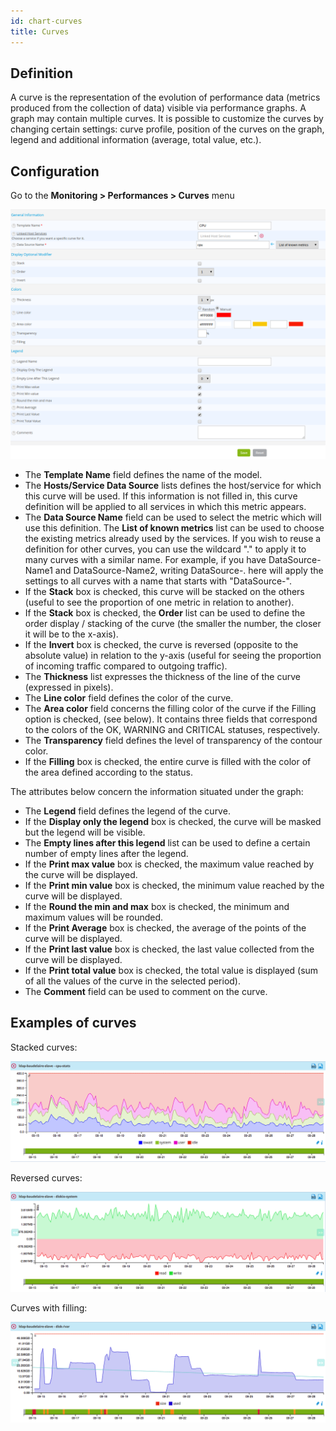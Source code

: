```yaml
---
id: chart-curves
title: Curves
---
```


## Definition

A curve is the representation of the evolution of performance data (metrics produced from the collection of data) visible
via performance graphs. A graph may contain multiple curves. It is possible to customize the curves by changing certain
settings: curve profile, position of the curves on the graph, legend and additional information (average, total value, etc.).

## Configuration

Go to the **Monitoring \> Performances \> Curves** menu

![image](../assets/metrology/02addcurve.png)

* The **Template Name** field defines the name of the model.
* The **Hosts/Service Data Source** lists defines the host/service for which this curve will be used. If this information
  is not filled in, this curve definition will be applied to all services in which this metric appears.
* The **Data Source Name** field can be used to select the metric which will use this definition. The **List of known metrics**
  list can be used to choose the existing metrics already used by the services. If you wish to reuse a definition for other curves, you can use the wildcard "." to apply it to many curves with a similar name. For example, if you have DataSource-Name1 and DataSource-Name2, writing DataSource-. here will apply the settings to all curves with a name that starts with "DataSource-".
* If the **Stack** box is checked, this curve will be stacked on the others (useful to see the proportion of one metric in
  relation to another).
* If the **Stack** box is checked, the **Order** list can be used to define the order display / stacking of the curve (the
  smaller the number, the closer it will be to the x-axis).
* If the **Invert** box is checked, the curve is reversed (opposite to the absolute value) in relation to the y-axis (useful
  for seeing the proportion of incoming traffic compared to outgoing traffic).
* The **Thickness** list expresses the thickness of the line of the curve (expressed in pixels).
* The **Line color** field defines the color of the curve.
* The **Area color** field concerns the filling color of the curve if the Filling option is checked, (see below). It contains
  three fields that correspond to the colors of the OK, WARNING and CRITICAL statuses, respectively.
* The **Transparency** field defines the level of transparency of the contour color.
* If the **Filling** box is checked, the entire curve is filled with the color of the area defined according to the status.

The attributes below concern the information situated under the graph:

* The **Legend** field defines the legend of the curve.
* If the **Display only the legend** box is checked, the curve will be masked but the legend will be visible.
* The **Empty lines after this legend** list can be used to define a certain number of empty lines after the legend.
* If the **Print max value** box is checked, the maximum value reached by the curve will be displayed.
* If the **Print min value** box is checked, the minimum value reached by the curve will be displayed.
* If the **Round the min and max** box is checked, the minimum and maximum values will be rounded.
* If the **Print Average** box is checked, the average of the points of the curve will be displayed.
* If the **Print last value** box is checked, the last value collected from the curve will be displayed.
* If the **Print total value** box is checked, the total value is displayed (sum of all the values of the curve in the selected period).
* The **Comment** field can be used to comment on the curve.

## Examples of curves

Stacked curves:

![image](../assets/metrology/02graphempile.png)

Reversed curves:

![image](../assets/metrology/02graphinverse.png)
 
Curves with filling:

![image](../assets/metrology/02graphremplissage.png)
